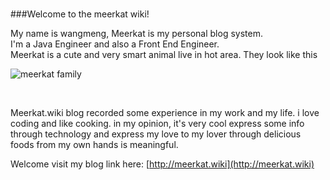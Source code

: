 <br>

###Welcome to the meerkat wiki!

My name is wangmeng, Meerkat is my personal blog system. 
<br>
I'm a Java Engineer and also a Front End Engineer.
<br>
Meerkat is a cute and very smart animal live in hot area. They look like this 

![meerkat family](http://pic1.hebei.com.cn/003/006/245/00300624544_42466a41.jpg)

<br>

Meerkat.wiki blog recorded some experience in my work and my life. i love coding and like cooking. in my opinion, it's very cool express some info through technology and express my love to my lover through delicious foods from my own hands is meaningful.

Welcome visit my blog link here: [http://meerkat.wiki](http://meerkat.wiki)
